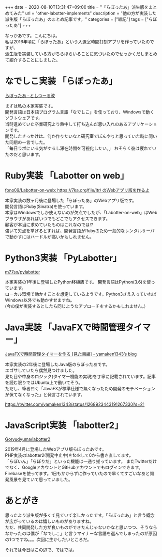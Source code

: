 +++ 
date = 2020-08-10T13:31:47+09:00
title = "「らぼったあ」派生版をまとめてみた"
url = "other-labotter-implements"
description = "他の方が実装した派生版「らぼったあ」のまとめ記事です。"
categories = ["雑記"]
tags = ["らぼったあ"]
+++

なっかあです。こんにちは。    
私は2016年頃に「らぼったあ」という入退室時間打刻アプリを作っていたのですが、  
派生版を実装している方がちらほらいることに気づいたのでせっかくだしまとめて紹介することにしました。

# なでしこ実装 「らぼったあ」

[らぼったあ · としつーる改](https://7ka.org/software/labotter/)

まずは私の本家実装です。  
開発言語は日本語プログラム言語「なでしこ」を使っており、Windowsで動くソフトウェアです。  
当時進めていた卒業研究より熱中して打ち込んだ思い入れのあるアプリケーションです。  
開発したきっかけは、何か作りたいなと研究室でぼんやりと思っていた時に聞いた同期の一言でした。  
「毎日ラボにいる気がするし滞在時間を可視化したい。」 おそらく彼は疲れていたのだと思います。

# Ruby実装 「Labotter on web」

[fono09/Labotter-on-web: https://7ka.org/file/ltr/ のWebアプリ版を作るよ](https://github.com/fono09/Labotter-on-web)

本家実装の数ヶ月後に登場した「らぼったあ」のWebアプリ版です。  
開発言語はRuby(Sinatra)を使っています。  
本家はWindowsでしか使えないのが欠点でしたが、「Labotter-on-web」はWebブラウザがあればいつでもどこでもアクセスできます。  
顧客が本当に求めていたものはこれなのでは!?  
強いて欠点を挙げるとすれば、開発言語がRubyのため一般的なレンタルサーバで動かすにはハードルが高いかもしれません。

# Python3実装 「PyLabotter」

[m77so/pylabotter](https://github.com/m77so/pylabotter)

本家実装の1年後に登場したPython移植版です。
開発言語はPython(3.6)を使っています。  
ローカル環境で動かすことを想定しているようです。Python3さえ入っていればWindows以外でも動かすせますね。  
(今の僕が実装するとしたら同じようなアプローチをするかもしれません。)

# Java実装 「JavaFXで時間管理タイマー」

[JavaFXで時間管理タイマーを作る [見た目編] - yamaken1343’s blog](https://yamaken1343.hatenablog.jp/entry/2018/04/12/121947)

本家実装の2年後に登場したJava版のらぼったあです。  
エゴサしていたら偶然見つけました。  
見た目や中身のロジック(タイマー機能の実現)を丁寧に記載されています。記事を読む限りではUbuntu上で動いてそう。  
ただし、筆者曰く「JavaFXが標準仕様で無くなったため開発のモチベーションが保てなくなった」と発言されています。

https://twitter.com/yamaken1343/status/1268923443191267330?s=21

# JavaScript実装 「labotter2」

[Goryudyuma/labotter2](https://github.com/Goryudyuma/labotter2)

2019年4月に登場したWebアプリ版らぼったあです。  
PHP実装のlabotter2(開発中止中)をforkして0から書き直してます。  
「らぼいん」「らぼりだ」といった機能は一通り揃っています。
またTwitterだけでなく、GoogleアカウントとGitHubアカウントでもログインできます。  
Firebaseを使ってます。1日もかからずに作っていたので早くてすごいなあと開発風景を見ていて思っていました。

# あとがき

思ったより派生版が多くて見ていて楽しかったです。「らぼったあ」と言う概念が広がっているのは嬉しいものがありますね。  
ただ、共同開発した方が良いものができたんじゃないかなと思いつつ、そうならなかったのは僕が「なでしこ」と言うマイナーな言語を選んでしまったのが原因の1つですね。。。次回に生かしたいところだ。  

それでは今日はこの辺で、ではでは。